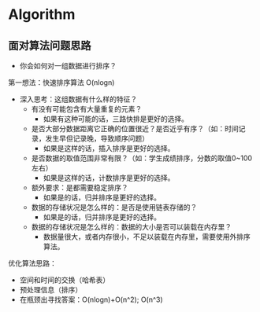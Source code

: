 # Algorithm

## 面对算法问题思路

- 你会如何对一组数据进行排序？

第一想法：快速排序算法 O(nlogn)

- 深入思考：这组数据有什么样的特征？
  - 有没有可能包含有大量重复的元素？
    - 如果有这种可能的话，三路快排是更好的选择。
  - 是否大部分数据距离它正确的位置很近？是否近乎有序？（如：时间记录，发生早但记录晚，导致顺序问题）
    - 如果是这样的话，插入排序是更好的选择。
  - 是否数据的取值范围非常有限？（如：学生成绩排序，分数的取值0~100左右）
    - 如果是这样的话，计数排序是更好的选择。
  - 额外要求：是都需要稳定排序？
    - 如果是的话，归并排序是更好的选择。
  - 数据的存储状况是怎么样的：是否是使用链表存储的？
    - 如果是的话，归并排序是更好的选择。
  - 数据的存储状况是怎么样的：数据的大小是否可以装载在内存里？
    - 数据量很大，或者内存很小，不足以装载在内存里，需要使用外排序算法。

优化算法思路：
  - 空间和时间的交换（哈希表）
  - 预处理信息（排序）
  - 在瓶颈出寻找答案：O(nlogn)+O(n^2); O(n^3)

